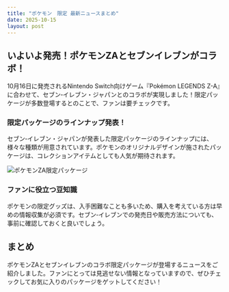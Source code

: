 ```yaml
---
title: "ポケモン　限定 最新ニュースまとめ"
date: 2025-10-15
layout: post
---
```


## いよいよ発売！ポケモンZAとセブンイレブンがコラボ！

10月16日に発売されるNintendo Switch向けゲーム『Pokémon LEGENDS Z-A』に合わせて、セブン‐イレブン・ジャパンとのコラボが実現しました！限定パッケージが多数登場するとのことで、ファンは要チェックです。

### 限定パッケージのラインナップ発表！

セブン‐イレブン・ジャパンが発表した限定パッケージのラインナップには、様々な種類が用意されています。ポケモンのオリジナルデザインが施されたパッケージは、コレクションアイテムとしても人気が期待されます。

![ポケモンZA限定パッケージ](https://example.com/pokemonza.jpg)

### ファンに役立つ豆知識

ポケモンの限定グッズは、入手困難なことも多いため、購入を考えている方は早めの情報収集が必須です。セブン‐イレブンでの発売日や販売方法についても、事前に確認しておくと良いでしょう。

## まとめ

ポケモンZAとセブンイレブンのコラボ限定パッケージが登場するニュースをご紹介しました。ファンにとっては見逃せない情報となっていますので、ぜひチェックしてお気に入りのパッケージをゲットしてください！